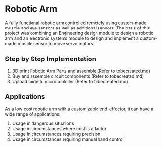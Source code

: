 # Robotic Arm

A fully functional robotic arm controlled remotely using custom-made muscle and eye sensors as well as additional sensors. The basis of this project was combining an Engineering design module to design a robotic arm and an electronic systems module to design and implement a custom-made muscle sensor to move servo motors.

## Step by Step Implementation

1. 3D print Robotic Arm Parts and assemble (Refer to tobecreated.md)
2. Buy and assemble circuit components (Refer to tobecreated.md)
3. Upload code to microcontoller (Refer to tobecreated.md)

## Applications

As a low cost robotic arm with a customizable end-effector, it can have a wide range of applications:
1. Usage in dangerous situations
2. Usage in circumstances where cost is a factor
3. Usage in circumstances requiring precision
4. Usage in circumstances requiring manual hand control
